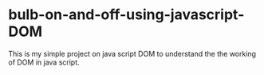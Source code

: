 # bulb-on-and-off-using-javascript-DOM
This is my simple project on java script DOM to understand the the working of DOM in java script. 
